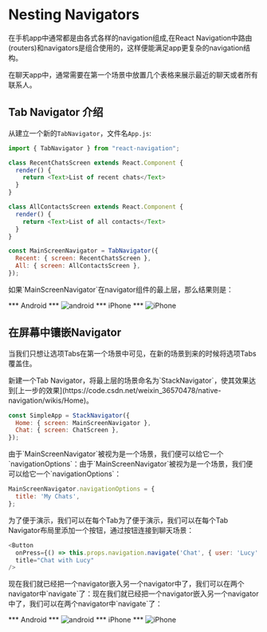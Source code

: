 # Nesting Navigators

<p>在手机app中通常都是由各式各样的navigation组成,在React Navigation中路由(routers)和navigators是组合使用的，这样便能满足app更复杂的navigation结构。</p>
<p>在聊天app中，通常需要在第一个场景中放置几个表格来展示最近的聊天或者所有联系人。</p>

## Tab Navigator 介绍

从建立一个新的`TabNavigator`，文件名`App.js`:

```javaScript
import { TabNavigator } from "react-navigation";

class RecentChatsScreen extends React.Component {
  render() {
    return <Text>List of recent chats</Text>
  }
}

class AllContactsScreen extends React.Component {
  render() {
    return <Text>List of all contacts</Text>
  }
}

const MainScreenNavigator = TabNavigator({
  Recent: { screen: RecentChatsScreen },
  All: { screen: AllContactsScreen },
});
```

<p>如果`MainScreenNavigator`在navigator组件的最上层，那么结果则是：</p>

*** Android *** ![android](https://reactnavigation.org/assets/examples/simple-tabs-android.png)
*** iPhone *** ![iPhone](https://reactnavigation.org/assets/examples/simple-tabs-iphone.png)
## 在屏幕中镶嵌Navigator

<p>当我们只想让选项Tabs在第一个场景中可见，在新的场景到来的时候将选项Tabs覆盖住。</p>
<p>
新建一个Tab Navigator，将最上层的场景命名为`StackNavigator`，使其效果达到[上一步的效果](https://code.csdn.net/weixin_36570478/native-navigation/wikis/Home)。</p>

```javaScript
const SimpleApp = StackNavigator({
  Home: { screen: MainScreenNavigator },
  Chat: { screen: ChatScreen },
});
```
<p>由于`MainScreenNavigator`被视为是一个场景，我们便可以给它一个`navigationOptions`：由于`MainScreenNavigator`被视为是一个场景，我们便可以给它一个`navigationOptions`：</p>

```javaScript
MainScreenNavigator.navigationOptions = {
  title: 'My Chats',
};
```
<p>为了便于演示，我们可以在每个Tab为了便于演示，我们可以在每个Tab Navigator布局里添加一个按钮，通过按钮连接到聊天场景：</p>

```javaScript
<Button
  onPress={() => this.props.navigation.navigate('Chat', { user: 'Lucy' })}
  title="Chat with Lucy"
/>
```

<p>现在我们就已经把一个navigator嵌入另一个navigator中了，我们可以在两个navigator中`navigate`了：现在我们就已经把一个navigator嵌入另一个navigator中了，我们可以在两个navigator中`navigate`了：</p>

*** Android *** ![android](https://reactnavigation.org/assets/examples/nested-android.png)
*** iPhone *** ![iPhone](https://reactnavigation.org/assets/examples/nested-iphone.png)
